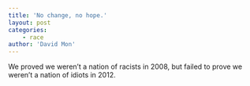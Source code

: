 ```yaml
---
title: 'No change, no hope.'
layout: post
categories:
    - race
author: 'David Mon'
---
```


We proved we weren’t a nation of racists in 2008, but failed to prove we weren’t a nation of idiots in 2012.